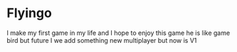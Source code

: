 # Flyingo
I make my first game in my life and I hope to enjoy this game he is like game bird but future I we add something new multiplayer but now is V1
